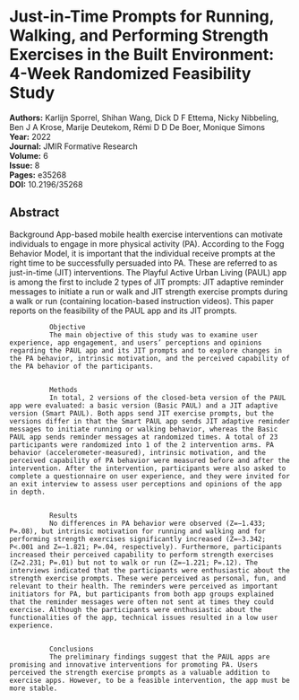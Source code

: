 # Just-in-Time Prompts for Running, Walking, and Performing Strength Exercises in the Built Environment: 4-Week Randomized Feasibility Study

**Authors:** Karlijn Sporrel, Shihan Wang, Dick D F Ettema, Nicky Nibbeling, Ben J A Krose, Marije Deutekom, Rémi D D De Boer, Monique Simons  
**Year:** 2022  
**Journal:** JMIR Formative Research  
**Volume:** 6  
**Issue:** 8  
**Pages:** e35268  
**DOI:** 10.2196/35268  

## Abstract
Background
              App-based mobile health exercise interventions can motivate individuals to engage in more physical activity (PA). According to the Fogg Behavior Model, it is important that the individual receive prompts at the right time to be successfully persuaded into PA. These are referred to as just-in-time (JIT) interventions. The Playful Active Urban Living (PAUL) app is among the first to include 2 types of JIT prompts: JIT adaptive reminder messages to initiate a run or walk and JIT strength exercise prompts during a walk or run (containing location-based instruction videos). This paper reports on the feasibility of the PAUL app and its JIT prompts.
            
            
              Objective
              The main objective of this study was to examine user experience, app engagement, and users’ perceptions and opinions regarding the PAUL app and its JIT prompts and to explore changes in the PA behavior, intrinsic motivation, and the perceived capability of the PA behavior of the participants.
            
            
              Methods
              In total, 2 versions of the closed-beta version of the PAUL app were evaluated: a basic version (Basic PAUL) and a JIT adaptive version (Smart PAUL). Both apps send JIT exercise prompts, but the versions differ in that the Smart PAUL app sends JIT adaptive reminder messages to initiate running or walking behavior, whereas the Basic PAUL app sends reminder messages at randomized times. A total of 23 participants were randomized into 1 of the 2 intervention arms. PA behavior (accelerometer-measured), intrinsic motivation, and the perceived capability of PA behavior were measured before and after the intervention. After the intervention, participants were also asked to complete a questionnaire on user experience, and they were invited for an exit interview to assess user perceptions and opinions of the app in depth.
            
            
              Results
              No differences in PA behavior were observed (Z=−1.433; P=.08), but intrinsic motivation for running and walking and for performing strength exercises significantly increased (Z=−3.342; P<.001 and Z=−1.821; P=.04, respectively). Furthermore, participants increased their perceived capability to perform strength exercises (Z=2.231; P=.01) but not to walk or run (Z=−1.221; P=.12). The interviews indicated that the participants were enthusiastic about the strength exercise prompts. These were perceived as personal, fun, and relevant to their health. The reminders were perceived as important initiators for PA, but participants from both app groups explained that the reminder messages were often not sent at times they could exercise. Although the participants were enthusiastic about the functionalities of the app, technical issues resulted in a low user experience.
            
            
              Conclusions
              The preliminary findings suggest that the PAUL apps are promising and innovative interventions for promoting PA. Users perceived the strength exercise prompts as a valuable addition to exercise apps. However, to be a feasible intervention, the app must be more stable.

